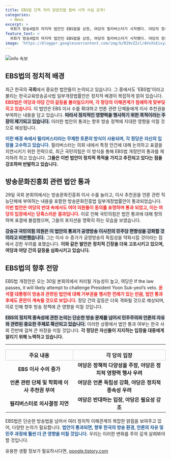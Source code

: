 ```yaml
---
title: EBS법 단독 처리 방문진법 필버 시작 사실 공개!
categories:
  - News
excerpt: >
  국회가 방송4법의 마지막 법안인 EBS법을 상정, 여당의 필리버스터가 시작됐다. 야당의 정치적 영향력 우려 속에 국회 본회의 통과가 예상되며, 여당은 윤 대통령에게 거부권을 요청할 계획이다. 클릭 유도!
feature_text: >
  국회가 방송4법의 마지막 법안인 EBS법을 상정, 여당의 필리버스터가 시작됐다. 야당의 정치적 영향력 우려 속에 국회 본회의 통과가 예상되며, 여당은 윤 대통령에게 거부권을 요청할 계획이다. 클릭 유도!
image: 'https://blogger.googleusercontent.com/img/b/R29vZ2xl/AVvXsEixyZcFfHzMRdzZMjFBmAUKJYCLCGyLL1o632UiGVXcaFdKo_bkvkuCioo0uUKlGfBVcT3P84aROyZIXSBEx3Aw5nCQ3pTgDom1WDC4m8eifvWiAmWEEVb4x6G_l8C0QH225ldMjyaFvpxGEBGNO37VmDTDMHGhJPq73UglMfDca1-0aw/s1600/blogspot.png'
---
```


<p><img src="https://blogger.googleusercontent.com/img/b/R29vZ2xl/AVvXsEixyZcFfHzMRdzZMjFBmAUKJYCLCGyLL1o632UiGVXcaFdKo_bkvkuCioo0uUKlGfBVcT3P84aROyZIXSBEx3Aw5nCQ3pTgDom1WDC4m8eifvWiAmWEEVb4x6G_l8C0QH225ldMjyaFvpxGEBGNO37VmDTDMHGhJPq73UglMfDca1-0aw/s1600/blogspot.png" alt="info 속보" /></p>

<h2 data-ke-size="size26">EBS법의 정치적 배경</h2>

<p data-ke-size="size16">최근 한국의 <b>국회</b>에서 중요한 법안들이 논의되고 있습니다. 그 중에서도 'EBS법'이라고 불리는 한국교육방송공사법 일부개정법률안은 정치적 배경이 복잡하게 얽혀 있습니다. <b><span style="color: #ee2323;">EBS법은 여당과 야당 간의 갈등을 불러일으키며, 각 정당의 이해관계가 첨예하게 맞부딪히고 있습니다.</span></b> 이 법안은 EBS 이사 수를 확대하고 언론 관련 단체들에게 이사 추천권을 부여하는 내용을 담고 있습니다. <b><span style="background-color: #21538527;">따라서 정치적인 영향력을 행사하기 위한 목적이라는 주장이 제기되고 있습니다.</span></b> 이러한 법안의 통과는 향후 방송 정책에 지대한 영향을 미칠 것으로 예상됩니다.</p>

<p data-ke-size="size16"><b><span style="color: #1a5490;">이런 배경 속에서 필리버스터라는 무제한 토론의 방식이 사용되며, 각 정당은 자신의 입장을 고수하고 있습니다.</span></b> 필리버스터는 의회 내에서 특정 안건에 대해 논의하고 표결을 지연시키기 위한 전략으로, 최근 국민의힘은 이 방식을 통해 EBS법 개정안의 통과를 제지하려 하고 있습니다. <b>그들은 이번 법안이 정치적 목적을 가지고 추진되고 있다는 점을 강조하며 반발하고 있습니다.</b></p>

<h2 data-ke-size="size26">방송문화진흥회 관련 법안 통과</h2>

<p data-ke-size="size16">29일 국회 본회의에서는 방송문화진흥회 이사 수를 늘리고, 이사 추천권을 언론 관련 직능단체에 부여하는 내용을 포함한 방송문화진흥법 일부개정법률안이 통과되었습니다. <b><span style="color: #ee2323;">이번 법안은 여당의 반대 속에서도 여야 의원들이 동의를 표명하며 통과 되었고, 이는 여당의 입장에서는 당혹스러운 결과입니다.</span></b> 이로 인해 국민의힘은 법안 통과에 대해 항의하며 표결에 불참했으며, 그들의 포지션을 명확히 하는 모습을 보였습니다.</p>

<p data-ke-size="size16"><b><span style="background-color: #21538527;">강승규 국민의힘 의원은 이 법안의 통과가 공영방송 이사진의 민주당 편향성을 강화할 것이라고 비판했습니다.</span></b> 그는 이사 수 증가가 공영방송의 독립성을 약화시킬 것이라는 점에서 강한 우려를 표했습니다. <b>이와 같은 발언은 정치적 긴장을 더욱 고조시키고 있으며, 여당과 야당 간의 갈등을 심화시키고 있습니다.</b></p>

<h2 data-ke-size="size26">EBS법의 향후 전망</h2>

<p data-ke-size="size16">EBS법 개정안은 오는 30일 본회의에서 처리될 가능성이 높고, 여당은 If the law passes, it will likely attempt to challenge President Yoon Suk-yeol’s veto. <b><span style="color: #ee2323;">윤석열 대통령이 방송과 관련된 법안에 대해 거부권을 행사한 전례가 있는 만큼, 법안 통과 후에도 혼란이 계속될 것으로 보입니다.</span></b> 정당 간의 갈등은 더욱 격화될 것으로 예상되며, 이로 인해 향후 방송 정책에 큰 영향을 미칠 것입니다.</p>

<p data-ke-size="size16"><b><span style="background-color: #21538527;">EBS의 정치적 종속성에 관한 논의는 단순한 방송 문제를 넘어서 민주주의와 언론의 자유와 관련된 중요한 주제로 확산되고 있습니다.</span></b> 이러한 상황에서 법안 통과 여부는 한국 사회 전반에 걸쳐 큰 파장을 미칠 것입니다. <b>각 정당은 자신들이 지지하는 입장을 대중에게 알리기 위해 노력하고 있습니다.</b></p>

<hr/>

<table style="width: 100%; border-collapse: collapse;">
    <tr>
        <th style="border: 1px solid #ccc; text-align: center;">주요 내용</th>
        <th style="border: 1px solid #ccc; text-align: center;">각 당의 입장</th>
    </tr>
    <tr>
        <td style="text-align: center; height: 17px;"><b>EBS 이사 수의 증가</b></td>
        <td style="text-align: center; height: 17px;"><b>여당은 정책적 다양성을 주장, 야당은 정치적 영향력 행사 우려</b></td>
    </tr>
    <tr>
        <td style="text-align: center; height: 17px;"><b>언론 관련 단체 및 학회에 이사 추천권 부여</b></td>
        <td style="text-align: center; height: 17px;"><b>여당은 언론 독립성 강화, 야당은 정치적 종속성 우려</b></td>
    </tr>
    <tr>
        <td style="text-align: center; height: 17px;"><b>필리버스터로 의사결정 지연</b></td>
        <td style="text-align: center; height: 17px;"><b>여당은 반대하는 입장, 야당은 필요성 강조</b></td>
    </tr>
</table>

<p data-ke-size="size16">EBS법은 단순한 방송법을 넘어서 여러 정치적 이해관계의 복잡한 얽힘을 보여주고 있어, 다양한 논의가 필요합니다. <b><span style="color: #1a5490;">법안이 통과되면, 향후 한국의 방송 환경, 언론의 자유 및 민주 과정에 훨씬 더 큰 영향을 미칠 것입니다.</span></b> 우리는 이러한 변화를 주의 깊게 살펴봐야 할 것입니다.</p>
유용한 생활 정보가 필요하시다면, <a href="https://qoogle.tistory.com" rel="dofollow">qoogle.tistory.com</a>


